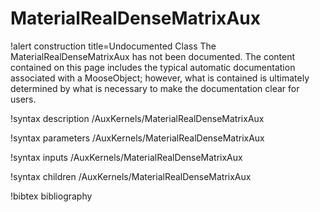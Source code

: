 <!-- MOOSE Documentation Stub: Remove this when content is added. -->

# MaterialRealDenseMatrixAux

!alert construction title=Undocumented Class
The MaterialRealDenseMatrixAux has not been documented. The content contained on this page includes the
typical automatic documentation associated with a MooseObject; however, what is contained is
ultimately determined by what is necessary to make the documentation clear for users.

!syntax description /AuxKernels/MaterialRealDenseMatrixAux

!syntax parameters /AuxKernels/MaterialRealDenseMatrixAux

!syntax inputs /AuxKernels/MaterialRealDenseMatrixAux

!syntax children /AuxKernels/MaterialRealDenseMatrixAux

!bibtex bibliography
